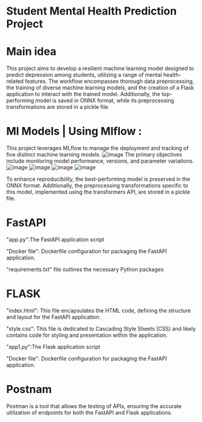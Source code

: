 # Student Mental Health Prediction Project

# Main idea 

This project aims to develop a resilient machine learning model designed to predict depression among students, utilizing a range of mental health-related features. 
The workflow encompasses thorough data preprocessing, the training of diverse machine learning models, and the creation of a Flask application to interact with the trained model.
Additionally, the top-performing model is saved in ONNX format, while its preprocessing transformations are stored in a pickle file.

# Ml Models |	Using Mlflow :

This project leverages MLflow to manage the deployment and tracking of five distinct machine learning models. 
![image](https://github.com/soukaina-sta/Assignment-Mlflow/assets/75736345/fd72e18f-a911-4a20-9561-f6b8057bcba6)
The primary objectives include monitoring model performance, versions, and parameter variations. 
![image](https://github.com/soukaina-sta/Assignment-Mlflow/assets/75736345/f04e693c-1b8c-4b25-9b58-edce26c5c949)
![image](https://github.com/soukaina-sta/Assignment-Mlflow/assets/75736345/8ff51a78-74cd-439a-baa1-4646424eff71)
![image](https://github.com/soukaina-sta/Assignment-Mlflow/assets/75736345/4d87314e-8fa7-445b-b781-211663f23f98)
![image](https://github.com/soukaina-sta/Assignment-Mlflow/assets/75736345/807d4412-403d-4999-baa7-2d0270612ebb)

To enhance reproducibility, the best-performing model is preserved in the ONNX format. Additionally, the preprocessing transformations specific to this model, implemented using the transformers API, are stored in a pickle file.

# FastAPI

"app.py":The FastAPI application script

"Docker file": Dockerfile configuration for packaging the FastAPI application.

"requirements.txt" file outlines the necessary Python packages

# FLASK
"index.html": This file encapsulates the HTML code, defining the structure and layout for the FastAPI application.

"style.css": This file is dedicated to Cascading Style Sheets (CSS) and likely contains code for styling and presentation within the application.

"app1.py":The Flask application script

"Docker file": Dockerfile configuration for packaging the FastAPI application.

# Postnam
Postman is a tool that allows the testing of APIs, ensuring the accurate utilization of endpoints for both the FastAPI and Flask applications.





